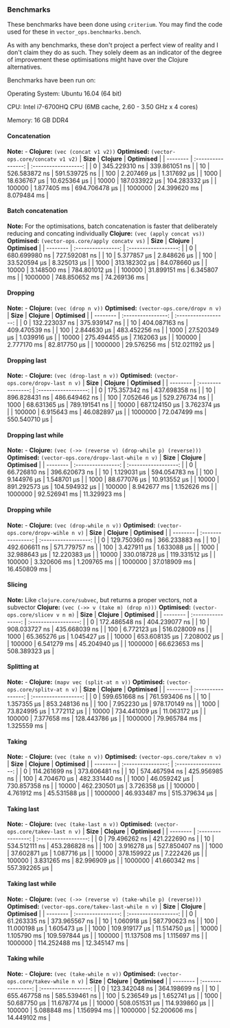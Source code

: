 ### Benchmarks
  These benchmarks have been done using `criterium`. You may find the code used for these
  in `vector_ops.benchmarks.bench`. 

  As with any benchmarks, these don't project a perfect view of reality and I don't claim
  they do as such. They solely deem as an indicator of the degree of improvement these
  optimisations might have over the Clojure alternatives. 

  Benchmarks have been run on: 

  Operating System: Ubuntu 16.04 (64 bit) 

  CPU: Intel i7-6700HQ CPU (6MB cache, 2.60 - 3.50 GHz x 4 cores) 

  Memory: 16 GB DDR4 
#### Concatenation
**Note:** -
**Clojure:** `(vec (concat v1 v2))` 
**Optimised:** `(vector-ops.core/concatv v1 v2)` 
| **Size** | **Clojure**   | **Optimised**   | 
| -------- | :----------------: | :------------------: | 
| 0 | 345.229310 ns | 339.861051 ns |
| 10 | 526.583872 ns | 591.539725 ns |
| 100 | 2.207469 µs | 1.317692 µs |
| 1000 | 18.636767 µs | 10.625364 µs |
| 10000 | 187.033922 µs | 104.283332 µs |
| 100000 | 1.877405 ms | 694.706478 µs |
| 1000000 | 24.399620 ms | 8.079484 ms |
#### Batch concatenation
**Note:** For the optimisations, batch concatenation is faster that deliberately reducing and concating individually
**Clojure:** `(vec (apply concat vs))` 
**Optimised:** `(vector-ops.core/apply concatv vs)` 
| **Size** | **Clojure**   | **Optimised**   | 
| -------- | :----------------: | :------------------: | 
| 0 | 680.699980 ns | 727.592081 ns |
| 10 | 5.377857 µs | 2.848626 µs |
| 100 | 33.520594 µs | 8.325013 µs |
| 1000 | 313.182302 µs | 84.078660 µs |
| 10000 | 3.148500 ms | 784.801012 µs |
| 100000 | 31.899151 ms | 6.345807 ms |
| 1000000 | 748.850652 ms | 74.269136 ms |
#### Dropping
**Note:** -
**Clojure:** `(vec (drop n v))` 
**Optimised:** `(vector-ops.core/dropv n v)` 
| **Size** | **Clojure**   | **Optimised**   | 
| -------- | :----------------: | :------------------: | 
| 0 | 132.223037 ns | 375.939147 ns |
| 10 | 404.087163 ns | 409.470539 ns |
| 100 | 2.844630 µs | 483.452256 ns |
| 1000 | 27.520349 µs | 1.039916 µs |
| 10000 | 275.494455 µs | 7.162063 µs |
| 100000 | 2.777170 ms | 82.817750 µs |
| 1000000 | 29.576256 ms | 512.021192 µs |
#### Dropping last
**Note:** -
**Clojure:** `(vec (drop-last n v))` 
**Optimised:** `(vector-ops.core/dropv-last n v)` 
| **Size** | **Clojure**   | **Optimised**   | 
| -------- | :----------------: | :------------------: | 
| 0 | 175.357342 ns | 437.698358 ns |
| 10 | 896.828431 ns | 486.649462 ns |
| 100 | 7.052646 µs | 529.276734 ns |
| 1000 | 68.631365 µs | 789.191541 ns |
| 10000 | 687.124150 µs | 3.762374 µs |
| 100000 | 6.915643 ms | 46.082897 µs |
| 1000000 | 72.047499 ms | 550.540710 µs |
#### Dropping last while
**Note:** -
**Clojure:** `(vec (->> (reverse v) (drop-while p) (reverse)))` 
**Optimised:** `(vector-ops.core/dropv-last-while n v)` 
| **Size** | **Clojure**   | **Optimised**   | 
| -------- | :----------------: | :------------------: | 
| 0 | 66.726810 ns | 396.620673 ns |
| 10 | 1.129031 µs | 594.054783 ns |
| 100 | 9.144976 µs | 1.548701 µs |
| 1000 | 88.677076 µs | 10.913552 µs |
| 10000 | 891.292573 µs | 104.594932 µs |
| 100000 | 8.942677 ms | 1.152626 ms |
| 1000000 | 92.526941 ms | 11.329923 ms |
#### Dropping while
**Note:** -
**Clojure:** `(vec (drop-while n v))` 
**Optimised:** `(vector-ops.core/dropv-wihle n v)` 
| **Size** | **Clojure**   | **Optimised**   | 
| -------- | :----------------: | :------------------: | 
| 0 | 129.750360 ns | 366.233883 ns |
| 10 | 492.606611 ns | 571.779757 ns |
| 100 | 3.427911 µs | 1.633088 µs |
| 1000 | 32.988643 µs | 12.220383 µs |
| 10000 | 330.018728 µs | 119.331512 µs |
| 100000 | 3.320606 ms | 1.209765 ms |
| 1000000 | 37.018909 ms | 16.450809 ms |
#### Slicing
**Note:** Like `clojure.core/subvec`, but returns a proper vectors, not a subvector
**Clojure:** `(vec (->> v (take m) (drop n)))` 
**Optimised:** `(vector-ops.core/slicev v n m)` 
| **Size** | **Clojure**   | **Optimised**   | 
| -------- | :----------------: | :------------------: | 
| 0 | 172.486548 ns | 404.239077 ns |
| 10 | 908.033727 ns | 435.668039 ns |
| 100 | 6.772123 µs | 516.028009 ns |
| 1000 | 65.365276 µs | 1.045427 µs |
| 10000 | 653.608135 µs | 7.208002 µs |
| 100000 | 6.541279 ms | 45.204940 µs |
| 1000000 | 66.623653 ms | 508.389323 µs |
#### Splitting at
**Note:** -
**Clojure:** `(mapv vec (split-at n v))` 
**Optimised:** `(vector-ops.core/splitv-at n v)` 
| **Size** | **Clojure**   | **Optimised**   | 
| -------- | :----------------: | :------------------: | 
| 0 | 599.651668 ns | 761.593406 ns |
| 10 | 1.357355 µs | 853.248136 ns |
| 100 | 7.952230 µs | 978.170149 ns |
| 1000 | 73.824995 µs | 1.772112 µs |
| 10000 | 734.441009 µs | 11.063172 µs |
| 100000 | 7.377658 ms | 128.443786 µs |
| 1000000 | 79.965784 ms | 1.325559 ms |
#### Taking
**Note:** -
**Clojure:** `(vec (take n v))` 
**Optimised:** `(vector-ops.core/takev n v)` 
| **Size** | **Clojure**   | **Optimised**   | 
| -------- | :----------------: | :------------------: | 
| 0 | 114.261699 ns | 373.606481 ns |
| 10 | 574.467594 ns | 425.956985 ns |
| 100 | 4.704670 µs | 482.331440 ns |
| 1000 | 46.059242 µs | 730.857358 ns |
| 10000 | 462.230501 µs | 3.726358 µs |
| 100000 | 4.761912 ms | 45.531588 µs |
| 1000000 | 46.933487 ms | 515.379634 µs |
#### Taking last
**Note:** -
**Clojure:** `(vec (take-last n v))` 
**Optimised:** `(vector-ops.core/takev-last n v)` 
| **Size** | **Clojure**   | **Optimised**   | 
| -------- | :----------------: | :------------------: | 
| 0 | 79.496262 ns | 421.222690 ns |
| 10 | 534.512111 ns | 453.286828 ns |
| 100 | 3.916278 µs | 527.850407 ns |
| 1000 | 37.602871 µs | 1.087716 µs |
| 10000 | 378.159922 µs | 7.222426 µs |
| 100000 | 3.831265 ms | 82.996909 µs |
| 1000000 | 41.660342 ms | 557.392265 µs |
#### Taking last while
**Note:** -
**Clojure:** `(vec (->> (reverse v) (take-while p) (reverse)))` 
**Optimised:** `(vector-ops.core/takev-last-while n v)` 
| **Size** | **Clojure**   | **Optimised**   | 
| -------- | :----------------: | :------------------: | 
| 0 | 61.263335 ns | 373.965567 ns |
| 10 | 1.060918 µs | 587.790623 ns |
| 100 | 11.000198 µs | 1.605473 µs |
| 1000 | 109.919177 µs | 11.514750 µs |
| 10000 | 1.105790 ms | 109.597844 µs |
| 100000 | 11.137508 ms | 1.115697 ms |
| 1000000 | 114.252488 ms | 12.345147 ms |
#### Taking while
**Note:** -
**Clojure:** `(vec (take-while n v))` 
**Optimised:** `(vector-ops.core/takev-while n v)` 
| **Size** | **Clojure**   | **Optimised**   | 
| -------- | :----------------: | :------------------: | 
| 0 | 123.342048 ns | 364.198699 ns |
| 10 | 655.467758 ns | 585.539461 ns |
| 100 | 5.236549 µs | 1.652741 µs |
| 1000 | 50.687750 µs | 11.678774 µs |
| 10000 | 508.051531 µs | 114.939860 µs |
| 100000 | 5.088848 ms | 1.156994 ms |
| 1000000 | 52.200606 ms | 14.449102 ms |